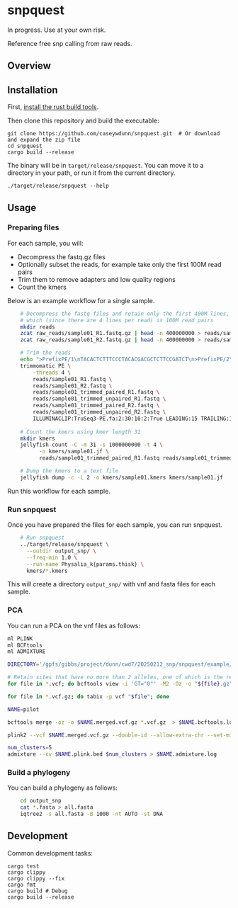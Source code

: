 # snpquest

In progress. Use at your own risk.

Reference free snp calling from raw reads.

## Overview



## Installation

First, [install the rust build tools](https://www.rust-lang.org/tools/install).

Then clone this repository and build the executable:

    git clone https://github.com/caseywdunn/snpquest.git  # Or download and expand the zip file
    cd snpquest
    cargo build --release

The binary will be in `target/release/snpquest`. You can move it to a directory in your path, or run it from the current directory.

    ./target/release/snpquest --help

## Usage

### Preparing files

For each sample, you will:

- Decompress the fastq.gz files
- Optionally subset the reads, for example take only the first 100M read pairs
- Trim them to remove adapters and low quality regions
- Count the kmers

Below is an example workflow for a single sample.

```bash
    # Decompress the fastq files and retain only the first 400M lines,
    # which (since there are 4 lines per read) is 100M read pairs
    mkdir reads
    zcat raw_reads/sample01_R1.fastq.gz | head -n 400000000 > reads/sample01_R1.fastq
    zcat raw_reads/sample01_R2.fastq.gz | head -n 400000000 > reads/sample01_R2.fastq

    # Trim the reads
    echo ">PrefixPE/1\nTACACTCTTTCCCTACACGACGCTCTTCCGATCT\n>PrefixPE/2\nGTGACTGGAGTTCAGACGTGTGCTCTTCCGATCT" > TruSeq3-PE.fa
    trimmomatic PE \
        -threads 4 \
        reads/sample01_R1.fastq \
        reads/sample01_R2.fastq \
        reads/sample01_trimmed_paired_R1.fastq \
        reads/sample01_trimmed_unpaired_R1.fastq \
        reads/sample01_trimmed_paired_R2.fastq \
        reads/sample01_trimmed_unpaired_R2.fastq \
        ILLUMINACLIP:TruSeq3-PE.fa:2:30:10:2:True LEADING:15 TRAILING:15 MINLEN:50
    
    # Count the kmers using kmer length 31
    mkdir kmers
    jellyfish count -C -m 31 -s 1000000000 -t 4 \
          -o kmers/sample01.jf \
          reads/sample01_trimmed_paired_R1.fastq reads/sample01_trimmed_paired_R1.fastq

    # Dump the kmers to a text file
    jellyfish dump -c -L 2 -o kmers/sample01.kmers kmers/sample01.jf
```

Run this workflow for each sample.

### Run snpquest

Once you have prepared the files for each sample, you can run snpquest.

```bash
    # Run snpquest
    ../target/release/snpquest \
      --outdir output_snp/ \
      --freq-min 1.0 \
      --run-name Physalia_k{params.thisk} \
      kmers/*.kmers
```

This will create a directory `output_snp/` with vnf and fasta files for each sample.

### PCA

You can run a PCA on the vnf files as follows:

```bash
ml PLINK
ml BCFtools
ml ADMIXTURE

DIRECTORY='/gpfs/gibbs/project/dunn/cwd7/20250212_snp/snpquest/example/output_snp'

# Retain sites that have no more than 2 alleles, one of which is the reference allele, and compress the files
for file in *.vcf; do bcftools view -i 'GT="0"' -M2 -Oz -o "${file}.gz" "$file"; done

for file in *.vcf.gz; do tabix -p vcf "$file"; done  

NAME=pilot

bcftools merge -oz -o $NAME.merged.vcf.gz *.vcf.gz  > $NAME.bcftools.log

plink2 --vcf $NAME.merged.vcf.gz --double-id --allow-extra-chr --set-missing-var-ids @:# --make-bed --pca --out $NAME.plink --bad-freqs --max-alleles 2 > $NAME.plink.log

num_clusters=5
admixture --cv $NAME.plink.bed $num_clusters > $NAME.admixture.log
```

### Build a phylogeny

You can build a phylogeny as follows:

```bash
    cd output_snp
    cat *.fasta > all.fasta
    iqtree2 -s all.fasta -B 1000 -nt AUTO -st DNA
```

## Development

Common development tasks:

    cargo test
    cargo clippy
    cargo clippy --fix
    cargo fmt
    cargo build # Debug
    cargo build --release